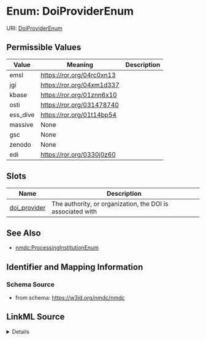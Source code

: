 # Enum: DoiProviderEnum



URI: [DoiProviderEnum](DoiProviderEnum.md)

## Permissible Values

| Value | Meaning | Description |
| --- | --- | --- |
| emsl | https://ror.org/04rc0xn13 |  |
| jgi | https://ror.org/04xm1d337 |  |
| kbase | https://ror.org/01znn6x10 |  |
| osti | https://ror.org/031478740 |  |
| ess_dive | https://ror.org/01t14bp54 |  |
| massive | None |  |
| gsc | None |  |
| zenodo | None |  |
| edi | https://ror.org/0330j0z60 |  |




## Slots

| Name | Description |
| ---  | --- |
| [doi_provider](doi_provider.md) | The authority, or organization, the DOI is associated with |






## See Also

* [nmdc:ProcessingInstitutionEnum](https://w3id.org/nmdc/ProcessingInstitutionEnum)

## Identifier and Mapping Information







### Schema Source


* from schema: https://w3id.org/nmdc/nmdc




## LinkML Source

<details>
```yaml
name: DoiProviderEnum
from_schema: https://w3id.org/nmdc/nmdc
see_also:
- nmdc:ProcessingInstitutionEnum
rank: 1000
permissible_values:
  emsl:
    text: emsl
    meaning: https://ror.org/04rc0xn13
    title: EMSL
    aliases:
    - Environmental Molecular Sciences Laboratory
    - EMSL
  jgi:
    text: jgi
    meaning: https://ror.org/04xm1d337
    title: JGI
    aliases:
    - Joint Genome Institute
    - JGI
  kbase:
    text: kbase
    meaning: https://ror.org/01znn6x10
    title: KBase
    aliases:
    - KBase
  osti:
    text: osti
    meaning: https://ror.org/031478740
    title: OSTI
    aliases:
    - Office of Scientific and Technical Information
    - OSTI
  ess_dive:
    text: ess_dive
    meaning: https://ror.org/01t14bp54
    title: ESS-DIVE
    aliases:
    - ESS-DIVE
    - Environmental System Science Data Infrastructure for a Virtual Ecosystem
  massive:
    text: massive
    title: MassIVE
    aliases:
    - MassIVE
    - Mass Spectrometry Virtual Environment
  gsc:
    text: gsc
    title: GSC
    aliases:
    - GSC
    - Genomic Standards Consortium
  zenodo:
    text: zenodo
    title: Zenodo
    aliases:
    - Zenodo
  edi:
    text: edi
    meaning: https://ror.org/0330j0z60
    title: EDI
    aliases:
    - EDI
    - Environmental Data Initiative

```
</details>